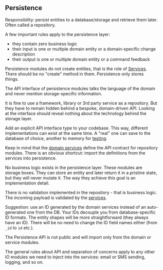 ## Persistence

Responsibility: persist entities to a database/storage and retrieve them later. Often called a repository.

A few important rules apply to the persistence layer:

* they contain zero business logic
* their input is one or multiple domain entity or a domain-specific change description
* their output is one or multiple domain entity or a command feedback

Persistence modules do not create entities, that is the role of [Services](services.md). There should be no "create" method in them. Persistence only stores things.

<a name='persistenceApi'></a> The API interface of persistence modules talks the language of the domain and never mention storage-specific information.

It is fine to use a framework, library or 3rd party service as a repository. But they have to remain hidden behind a bespoke, domain-driven API. Looking at the interface should reveal nothing about the technology behind the storage layer.

Add an explicit API interface type to your codebase. This way, different implementations can exist at the same time. A "real" one can save to the database of choice, another to memory for [testing](../testing/integration.md).

Keep in mind that the [domain services](services.md) define the API contract for repository modules. There is an obvious shortcut: import the definitions from the services into persistence.

No business logic exists in the persistence layer. These modules are storage boxes. They can store an entity and later return it in a pristine state, but they will never mutate it. The way they achieve this goal is an implementation detail.

There is no validation implemented in the repository - that is business logic. The incoming payload is validated by the [services](services.md).

Suggestion: use an ID generated by the domain services instead of an auto-generated one from the DB. Your IDs decouple you from database-specific ID formats. The entity shapes will be more straightforward (they always have an ID). There will be no need to change the ID field names either (from `_id` to `id` etc.).

The Persistence API is not public and will import only from the domain or service modules.

The general rules about API and separation of concerns apply to any other IO modules we need to inject into the services: email or SMS sending, logging, and so on.
